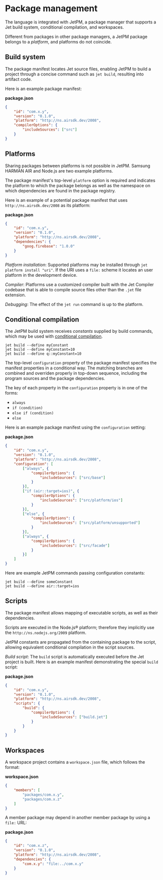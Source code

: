 # Package management

The language is integrated with JetPM, a package manager that supports a Jet build system, conditional compilation, and workspaces.

Different from packages in other package managers, a JetPM package belongs to a *platform*, and platforms do not coincide.

## Build system

The package manifest locates Jet source files, enabling JetPM to build a project through a concise command such as `jet build`, resulting into artifact code.

Here is an example package manifest:

**package.json**

```json
{
    "id": "com.x.y",
    "version": "0.1.0",
    "platform": "http://ns.airsdk.dev/2008",
    "compilerOptions": {
        "includeSources": ["src"]
    }
}
```

## Platforms

Sharing packages between platforms is not possible in JetPM. Samsung HARMAN AIR and Node.js are two example platforms.

The package manifest's top-level `platform` option is required and indicates the platform to which the package belongs as well as the namespace on which dependencies are found in the package registry.

Here is an example of a potential package manifest that uses `http://ns.airsdk.dev/2008` as its platform:

**package.json**

```json
{
    "id": "com.x.y",
    "version": "0.1.0",
    "platform": "http://ns.airsdk.dev/2008",
    "dependencies": {
        "goog.firebase": "1.0.0"
    }
}
```

*Platform installation*: Supported platforms may be installed through `jet platform install "uri"`. If the URI uses a `file:` scheme it locates an user platform in the development device.

*Compiler*: Platforms use a customized compiler built with the Jet Compiler codebase that is able to compile source files other than the `.jet` file extension.

*Debugging*: The effect of the `jet run` command is up to the platform.

## Conditional compilation

The JetPM build system receives *constants* supplied by build commands, which may be used with [conditional compilation](conditional-compilation.md).

```plain
jet build --define myConstant
jet build --define myConstant=10
jet build --define q::myConstant=10
```

The top-level `configuration` property of the package manifest specifies the manifest properties in a conditional way. The matching branches are combined and overriden properly in top-down sequence, including the program sources and the package dependencies.

The key of each property in the `configuration` property is in one of the forms:

* `always`
* `if (condition)`
* `else if (condition)`
* `else`

Here is an example package manifest using the `configuration` setting:

**package.json**

```json
{
    "id": "com.x.y",
    "version": "0.1.0",
    "platform": "http://ns.airsdk.dev/2008",
    "configuration": [
        ["always", {
            "compilerOptions": {
                "includeSources": ["src/base"]
            }
        }],
        ["if (air::target=ios)", {
            "compilerOptions": {
                "includeSources": ["src/platform/ios"]
            }
        }],
        ["else", {
            "compilerOptions": {
                "includeSources": ["src/platform/unsupported"]
            }
        }],
        ["always", {
            "compilerOptions": {
                "includeSources": ["src/facade"]
            }
        }]
    ]
}
```

Here are example JetPM commands passing configuration constants:

```plain
jet build --define someConstant
jet build --define air::target=ios
```

## Scripts

The package manifest allows mapping of executable scripts, as well as their dependencies.

Scripts are executed in the Node.js® platform; therefore they implicitly use the `http://ns.nodejs.org/2009` platform.

JetPM constants are propagated from the containing package to the script, allowing equivalent conditional compilation in the script sources.

*Build script*: The `build` script is automatically executed before the Jet project is built. Here is an example manifest demonstrating the special `build` script:

**package.json**

```json
{
    "id": "com.x.y",
    "version": "0.1.0",
    "platform": "http://ns.airsdk.dev/2008",
    "scripts": {
        "build": {
            "compilerOptions": {
                "includeSources": ["build.jet"]
            }
        }
    }
}
```

## Workspaces

A workspace project contains a `workspace.json` file, which follows the format:

**workspace.json**

```json
{
    "members": [
        "packages/com.x.y",
        "packages/com.x.z"
    ]
}
```

A member package may depend in another member package by using a `file:` URL:

**package.json**

```json
{
    "id": "com.x.z",
    "version": "0.1.0",
    "platform": "http://ns.airsdk.dev/2008",
    "dependencies": {
        "com.x.y": "file:../com.x.y"
    }
}
```